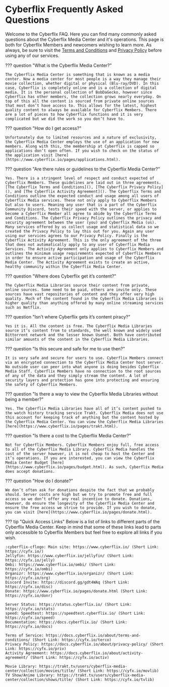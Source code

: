 # Cyberflix Frequently Asked Questions
Welcome to the Cyberflix FAQ. Here you can find many commonly asked questions about the Cyberflix Media Center and it's operations. This page is both for Cyberflix Members and newcomers wishing to learn more. As always, be sure to visit the [Terms and Conditions](https://docs.cyberflix.io/about/terms-and-conditions) and [Privacy Policy](https://docs.cyberflix.io/about/privacy-policy) before using any of our services.

??? question "What is the Cyberflix Media Center?"

    The Cyberflix Media Center is something that is known as a media center. Now a media center for most people is a way they manage their movie collection, whether digital or physical (Blu-ray/DVD). In this case, Cyberflix is completely online and is a collection of digital media. It is the personal collection of BobDaGecko, however since Cyberflix has other members, the collection grows nearly everyday. On top of this all the content is sourced from private online sources that most don’t have access to. This allows for the latest, highest quality content to always be available for Cyberflix Members. There are a lot of pieces to how Cyberflix functions and it is very complicated but we did the work so you don’t have to.

??? question "How do I get access?"

    Unfortunately due to limited resources and a nature of exclusivity, the Cyberflix Media Center employs the use of an application for new members. Along with this, the membership at Cyberflix is capped so applications don’t open often. If you wish to check on the status of the application visit [here](https://www.cyberflix.io/pages/applications.html).

??? question "Are there rules or guidelines to the Cyberflix Media Center?"

    Yes. There is a stringent level of respect and conduct expected of Cyberflix Members. These guidelines are laid out in three agreements. [The Cyberflix Terms and Conditions](), [The Cyberflix Privacy Policy](), and [The Cyberflix Activity Agreement](). The Cyberflix Terms and Conditions outline the expected conduct and usage among all users of Cyberflix Media services. These not only apply to Cyberflix Members but also to users. Meaning any user that is a part of the Cyberflix Community Discord, tests their speed with the server, or applies to become a Cyberflix Member all agree to abide by the Cyberflix Terms and Conditions. The Cyberflix Privacy Policy outlines the privacy and security agreement between the user (you) and Cyberflix Media (us). Many services offered by us collect usage and statistical data so we created the Privacy Policy to lay this out for you. Again any user using our services agrees to our Privacy Policy. Finally is the Cyberflix Activity Agreement. This is the only agreement of the three that does not automatically apply to any user of Cyberflix Media Services. The Activity Agreement only applies to Cyberflix Members and outlines the minimum usage requirements expected of Cyberflix Members in order to ensure active participation and usage of the Cyberflix Media Center. The Activity Agreement exists to create an active, healthy community within the Cyberflix Media Center.

??? question "Where does Cyberflix get it’s content?"

    The Cyberflix Media Libraries source their content from private, online sources. Some need to be paid, others are invite only. These sources have vast repositories of content and they offer very high quality. Much of the content found in the Cyberflix Media Libraries is higher quality than anything offered by many online streaming services such as Netflix.

??? question "Isn’t where Cyberflix gets it’s content piracy?"

    Yes it is. All the content is free. The Cyberflix Media Libraries source it’s content from to standards, the well known and widely used Bittorrent network and the lesser known Usenet. Both have contributed similar amounts of the content in the Cyberflix Media Libraries.

??? question "Is this secure and safe for me to use then?"

    It is very safe and secure for users to use. Cyberflix Members connect via an encrypted connection to the Cyberflix Media Center host server. No outside user can peer into what anyone is doing besides Cyberflix Media Staff. Cyberflix Members have no connection to the root sources of any of the data and they simply stream the content. A lot of security layers and protection has gone into protecting and ensuring the safety of Cyberflix Members.

??? question "Is there a way to view the Cyberflix Media Libraries without being a member?"

    Yes. The Cyberflix Media Libraries have all of it’s content pushed to the watch history tracking service Trakt. Cyberflix Media does not use this account for keeping track of anything but the content hosted by the Cyberflix Media Center. You can view the Cyberflix Media Libraries [here](https://www.cyberflix.io/pages/trakt.html).

??? question "Is there a cost to the Cyberflix Media Center?"

    Not for Cyberflix Members. Cyberflix Members enjoy full, free access to all of the Cyberflix Media Library. Cyberflix Media handles the cost of the server however, it is not cheap to host the Center and it’s operations. If you are interested, you can view the Cyberflix Media Center Budget [here](https://www.cyberflix.io/pages/budget.html). As such, Cyberflix Media does accept donations.

??? question "How do I donate?"

    We don’t often ask for donations despite the fact that we probably should. Server costs are high but we try to promote free and full access so we don’t offer any real incentive to donate. Donations, however, do ensure the longevity of the Cyberflix Media Center and ensure the free access we strive to provide. If you wish to donate, you can visit [here](https://www.cyberflix.io/pages/donate.html).

??? tip "Quick Access Links"
    Below is a list of links to different parts of the Cyberflix Media Center. Keep in mind that some of these links lead to parts only accessible to Cyberflix Members but feel free to explore all links if you wish.

    :cyberflix-cflogo: Main site: https://www.cyberflix.io/ (Short Link: https://cyfx.io/)  
    Jellyfin: https://www.cyberflix.io/jellyfin/ (Short Link: https://cyfx.io/jelly)  
    Ombi: https://www.cyberflix.io/ombi/ (Short Link: https://cyfx.io/ombi)  
    Organizr: https://www.cyberflix.io/organizr/ (Short Link: https://cyfx.io/org)  
    Discord Invite: https://discord.gg/gdt4WAq (Short Link: https://cyfx.io/disc)  
    Donate: https://www.cyberflix.io/pages/donate.html (Short Link: https://cyfx.io/donr)  

    Server Status: https://status.cyberflix.io/ (Short Link: https://cyfx.io/stats)  
    speed: Speedtest: https://speedtest.cyberflix.io/ (Short Link: https://cyfx.io/speed)  
    Documentation: https://docs.cyberflix.io/ (Short Link: https://cyfx.io/docs)  

    Terms of Service: https://docs.cyberflix.io/about/terms-and-conditions/ (Short Link: https://cyfx.io/terco)  
    Privacy Policy: https://docs.cyberflix.io/about/privacy-policy/ (Short Link: https://cyfx.io/priv)  
    Activity Agreement: https://docs.cyberflix.io/about/activity-agreement/ (Short Link: https://cyfx.io/activ)  

    Movie Library: https://trakt.tv/users/cyberflix-media-center/collection/movies/title/ (Short Link: https://cyfx.io/movlib)  
    TV Show/Anime Library: https://trakt.tv/users/cyberflix-media-center/collection/shows/title/ (Short Link: https://cyfx.io/tvlib)  